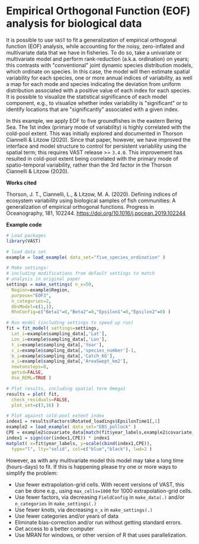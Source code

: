 
# Empirical Orthogonal Function (EOF) analysis for biological data

It is possible to use `VAST` to fit a generalization of empirical orthogonal function (EOF) analysis, while accounting for the noisy, zero-inflated and multivariate data that we have in fisheries.  To do so, take a univariate or multivariate model and perform rank-reduction (a.k.a. ordination) on years; this contrasts with "conventional" joint dynamic species distribution models, which ordinate on species. In this case, the model will then estimate spatial variability for each species, one or more annual indices of variability, as well a map for each mode and species indicating the deviation from uniform distribution associated with a positive value of each index for each species.  It is possible to visualize the statistical significance of each model component, e.g., to visualize whether index variability is "significant" or to identify locations that are "significantly" associated with a given index.

In this example, we apply EOF to five groundfishes in the eastern Bering Sea.  The 1st index (primary mode of variability) is highly correlated with the cold-pool extent. This was initially explored and documented in Thorson Ciannelli & Litzow (2020). Since that paper, however, we have improved the interface and model structure to control for persistent variability using the spatial term; this requires VAST release >= `3.4.0`.  This improvement has resulted in cold-pool extent being correlated with the primary mode of spatio-temporal variability, rather than the 3rd factor in the Thorson Ciannelli & Litzow (2020).

**Works cited**

Thorson, J. T., Ciannelli, L., & Litzow, M. A. (2020). Defining indices of ecosystem variability using biological samples of fish communities: A generalization of empirical orthogonal functions. Progress in Oceanography, 181, 102244. https://doi.org/10.1016/j.pocean.2019.102244

**Example code**

```R
# Load packages
library(VAST)

# load data set
example = load_example( data_set="five_species_ordination" )

# Make settings:
# including modifications from default settings to match 
# analysis in original paper
settings = make_settings( n_x=50,
  Region=example$Region,
  purpose="EOF3",
  n_categories=2,
  ObsModel=c(1,1),
  RhoConfig=c("Beta1"=0,"Beta2"=0,"Epsilon1"=0,"Epsilon2"=0) )

# Run model (including settings to speed up run)
fit = fit_model( settings=settings,
  Lat_i=example$sampling_data[,'Lat'],
  Lon_i=example$sampling_data[,'Lon'],
  t_i=example$sampling_data[,'Year'],
  c_i=example$sampling_data[,'species_number']-1,
  b_i=example$sampling_data[,'Catch_KG'],
  a_i=example$sampling_data[,'AreaSwept_km2'],
  newtonsteps=0,
  getsd=FALSE,
  Use_REML=TRUE )

# Plot results, including spatial term Omega1
results = plot( fit,
  check_residuals=FALSE,
  plot_set=c(3,16) )

# Plot against cold-pool extent index
index1 = results$Factors$Rotated_loadings$EpsilonTime1[,1]
example2 = load_example( data_set="EBS_pollock" )
CPE = example2$covariate_data[match(fit$year_labels,example2$covariate_data$Year),'AREA_SUM_KM2_LTE2']
index1 = sign(cor(index1,CPE)) * index1
matplot( x=fit$year_labels, y=scale(cbind(index1,CPE)),
  type="l", lty="solid", col=c("blue","black"), lwd=2 )
```

However, as with any multivariate model this model may take a long time (hours-days) to fit.  If this is happening please try one or more ways to simplify the problem:

* Use fewer extrapolation-grid cells.  With recent versions of VAST, this can be done e.g., using `max_cells=1000` for 1000 extrapolation-grid cells.
* Use fewer factors, via decreasing `FieldConfig` in `make_data(.)` and/or `n_categories` in `make_settings(.)`
* Use fewer knots, via decreasing `n_x` in `make_settings(.)`
* Use fewer categories and/or years of data
* Eliminate bias-correction and/or run without getting standard errors.  
* Get access to a better computer
* Use MRAN for windows, or other version of R that uses parallelization.